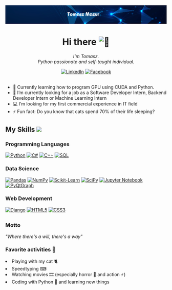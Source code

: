 <img align="center" src="tomasz_mazur_banner.png" alt="my banner">
<h1 align="center">Hi there <img src="https://github.com/wervlad/wervlad/assets/24524555/766d336d-b87d-44ba-807c-c51de2bc6b4d" width="28px" alt="👋"></h1>

<p align="center">
  <i>
    I'm Tomasz. <br>
    Python passionate and self-taught individual. <br>
  </i>
</p>

<div align=center>
        <a href="https://www.linkedin.com/in/tmazur00/"><img src="https://img.shields.io/badge/Linkedin-0077b5?style=flat&logo=linkedin" alt="LinkedIn" /></a>
        <a href="https://www.facebook.com/tmszmzr/"><img src="https://img.shields.io/badge/Facebook-ffffff?style=flat&logo=facebook" alt="Facebook" /></a>
</div>
<br>

- 🔨 Currently learning how to program GPU using CUDA and Python.
- 🔭 I’m currently looking for a job as a Software Developer Intern, Backend Developer Intern or Machine Learning Intern
- 💻 I’m looking for my first commercial experience in IT field
- ⚡ Fun fact: Do you know that cats spend 70% of their life sleeping?

<h2> My Skills <img src = "https://media2.giphy.com/media/QssGEmpkyEOhBCb7e1/giphy.gif?cid=ecf05e47a0n3gi1bfqntqmob8g9aid1oyj2wr3ds3mg700bl&rid=giphy.gif" width = 32px> </h2>

### Programming Languages
[![Python](https://img.shields.io/badge/python-black?style=for-the-badge&logo=python)](https://github.com/tmaz00)
[![C#](https://img.shields.io/badge/c_sharp-black?style=for-the-badge&logo=csharp)](https://github.com/tmaz00)
[![C++](https://img.shields.io/badge/c++-black?style=for-the-badge&logo=cplusplus)](https://github.com/tmaz00)
[![SQL](https://img.shields.io/badge/sql-black?style=for-the-badge&logo=mysql)](https://github.com/tmaz00)

### Data Science
[![Pandas](https://img.shields.io/badge/pandas-black?style=for-the-badge&logo=pandas)](https://github.com/tmaz00)
[![NumPy](https://img.shields.io/badge/numpy-black?style=for-the-badge&logo=numpy)](https://github.com/tmaz00)
[![Scikit-Learn](https://img.shields.io/badge/scikit--learn-black?style=for-the-badge&logo=scikit-learn)](https://github.com/tmaz00)
[![SciPy](https://img.shields.io/badge/SciPy-black?style=for-the-badge&logo=scipy)](https://github.com/tmaz00)
[![Jupyter Notebook](https://img.shields.io/badge/jupyter_notebook-black?style=for-the-badge&logo=jupyter)](https://github.com/tmaz00)
[![PyQtGraph](https://img.shields.io/badge/pyqtgraph-black?style=for-the-badge&logo=pyqtgraph)](https://github.com/tmaz00)

### Web Development
[![Django](https://img.shields.io/badge/django-black?style=for-the-badge&logo=django)](https://github.com/tmaz00)
[![HTML5](https://img.shields.io/badge/html5-black?style=for-the-badge&logo=html5)](https://hub.docker.com/u/tmaz00)
[![CSS3](https://img.shields.io/badge/css3-black?style=for-the-badge&logo=css3)](https://hub.docker.com/u/tmaz00)

<h2></h2>

<h3>Motto</h3>
<i>"Where there's a will, there's a way"</i>

<h3>Favorite activities 🤍</h3>
<li> Playing with my cat 🐈
<li> Speedtyping ⌨
<li> Watching movies 🎞 (especially horror 👻 and action ⚡)
<li> Coding with Python 🐍 and learning new things
